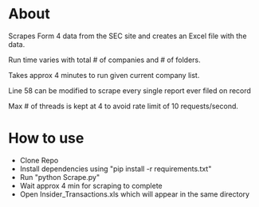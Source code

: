 # About
Scrapes Form 4 data from the SEC site and creates an Excel file with the data.

Run time varies with total # of companies and # of folders. 

Takes approx 4 minutes to run given current company list.

Line 58 can be modified to scrape every single report ever filed on record

Max # of threads is kept at 4 to avoid rate limit of 10 requests/second.

# How to use 
- Clone Repo
- Install dependencies using "pip install  -r requirements.txt"
- Run "python Scrape.py"
- Wait approx 4 min for scraping to complete
- Open Insider_Transactions.xls which will appear in the same directory